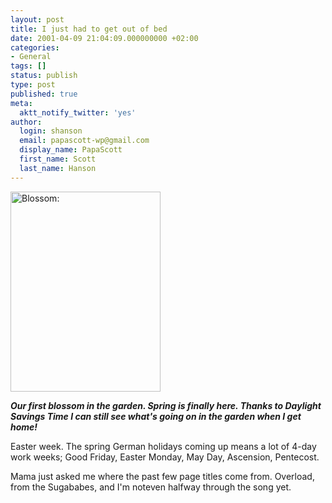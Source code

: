 ```yaml
---
layout: post
title: I just had to get out of bed
date: 2001-04-09 21:04:09.000000000 +02:00
categories:
- General
tags: []
status: publish
type: post
published: true
meta:
  aktt_notify_twitter: 'yes'
author:
  login: shanson
  email: papascott-wp@gmail.com
  display_name: PapaScott
  first_name: Scott
  last_name: Hanson
---
```

<p><img src="http://www.papascott.de/wordpress/wp-content/uploads/2001/04/blossom.jpg" height="320" width="240" border="0" alt="Blossom: " /></p>
<p><i><b>Our first blossom in the garden. Spring is finally here. Thanks to Daylight Savings Time I can still see what's going on in the garden when I get home!</b></i></p>
<p>Easter week. The spring German holidays coming up means a lot of 4-day work weeks; Good Friday, Easter Monday, May Day, Ascension, Pentecost. </p>
<p>Mama just asked me where the past few page titles come from. Overload, from the Sugababes, and I'm noteven halfway through the song yet.</p>
